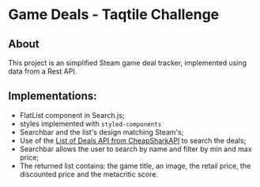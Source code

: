 # Game Deals - Taqtile Challenge

## About

This project is an simplified Steam game deal tracker, implemented using data from a Rest API.

## Implementations:

-  FlatList component in Search.js;
-  styles implemented with `styled-components`
-  Searchbar and the list's design matching Steam's;
-  Use of the [List of Deals API from CheapSharkAPI](https://apidocs.cheapshark.com/#b9b738bf-2916-2a13-e40d-d05bccdce2ba) to search the deals;
-  Searchbar allows the user to search by name and filter by min and max price;
-  The returned list contains: the game title, an image, the retail price, the discounted price and the metacritic score.
